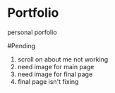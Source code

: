 # Portfolio
personal porfolio

#Pending
1. scroll on about me not working
1. need image for main page
1. need image for final page
1. final page isn't fixing

